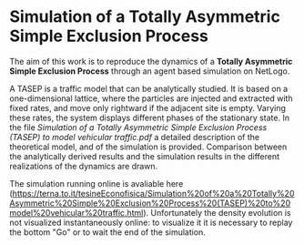 # Simulation of a Totally Asymmetric Simple Exclusion Process

The aim of this work is to reproduce the dynamics of a **Totally Asymmetric Simple Exclusion Process** through an agent based simulation on NetLogo. 

A TASEP is a traffic model that can be analytically studied. It is based on a one-dimensional lattice, where the particles are injected and extracted with fixed rates, and move only rightward if the adjacent site is empty. 
Varying these rates, the system displays different phases of the stationary state. In the file *Simulation of a Totally Asymmetric Simple Exclusion Process (TASEP) to model vehicular traffic.pdf* a detailed description of the theoretical model, and of the simulation is
provided. Comparison between the analytically derived results and the simulation results in the different realizations of the dynamics are drawn.

The simulation running online is avaliable here (https://terna.to.it/tesineEconofisica/Simulation%20of%20a%20Totally%20Asymmetric%20Simple%20Exclusion%20Process%20(TASEP)%20to%20model%20vehicular%20traffic.html). Unfortunately the density evolution is not visualized instantaneously online: to visualize it  it is necessary to replay the bottom "Go" or to wait the end of the simulation.
